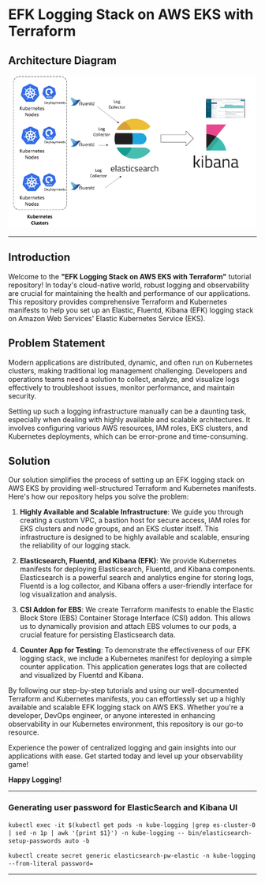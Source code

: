 # EFK Logging Stack on AWS EKS with Terraform

## Architecture Diagram

![EFK Logging Stack on AWS EKS with Terraform - Architecture](/architecture-diagram/EFK%20Logging%20Stack%20on%20AWS%20EKS%20with%20Terraform.png)

---

## Introduction

Welcome to the **"EFK Logging Stack on AWS EKS with Terraform"** tutorial repository! In today's cloud-native world, robust logging and observability are crucial for maintaining the health and performance of our applications. This repository provides comprehensive Terraform and Kubernetes manifests to help you set up an Elastic, Fluentd, Kibana (EFK) logging stack on Amazon Web Services' Elastic Kubernetes Service (EKS).

## Problem Statement

Modern applications are distributed, dynamic, and often run on Kubernetes clusters, making traditional log management challenging. Developers and operations teams need a solution to collect, analyze, and visualize logs effectively to troubleshoot issues, monitor performance, and maintain security.

Setting up such a logging infrastructure manually can be a daunting task, especially when dealing with highly available and scalable architectures. It involves configuring various AWS resources, IAM roles, EKS clusters, and Kubernetes deployments, which can be error-prone and time-consuming.

## Solution

Our solution simplifies the process of setting up an EFK logging stack on AWS EKS by providing well-structured Terraform and Kubernetes manifests. Here's how our repository helps you solve the problem:

1. **Highly Available and Scalable Infrastructure**: We guide you through creating a custom VPC, a bastion host for secure access, IAM roles for EKS clusters and node groups, and an EKS cluster itself. This infrastructure is designed to be highly available and scalable, ensuring the reliability of our logging stack.

2. **Elasticsearch, Fluentd, and Kibana (EFK)**: We provide Kubernetes manifests for deploying Elasticsearch, Fluentd, and Kibana components. Elasticsearch is a powerful search and analytics engine for storing logs, Fluentd is a log collector, and Kibana offers a user-friendly interface for log visualization and analysis.

3. **CSI Addon for EBS**: We create Terraform manifests to enable the Elastic Block Store (EBS) Container Storage Interface (CSI) addon. This allows us to dynamically provision and attach EBS volumes to our pods, a crucial feature for persisting Elasticsearch data.

4. **Counter App for Testing**: To demonstrate the effectiveness of our EFK logging stack, we include a Kubernetes manifest for deploying a simple counter application. This application generates logs that are collected and visualized by Fluentd and Kibana.

By following our step-by-step tutorials and using our well-documented Terraform and Kubernetes manifests, you can effortlessly set up a highly available and scalable EFK logging stack on AWS EKS. Whether you're a developer, DevOps engineer, or anyone interested in enhancing observability in our Kubernetes environment, this repository is our go-to resource.

Experience the power of centralized logging and gain insights into our applications with ease. Get started today and level up your observability game!

**Happy Logging!**

---

### Generating user password for ElasticSearch and Kibana UI

```shell
kubectl exec -it $(kubectl get pods -n kube-logging |grep es-cluster-0 | sed -n 1p | awk '{print $1}') -n kube-logging -- bin/elasticsearch-setup-passwords auto -b
```

```shell
kubectl create secret generic elasticsearch-pw-elastic -n kube-logging --from-literal password=
```

---
